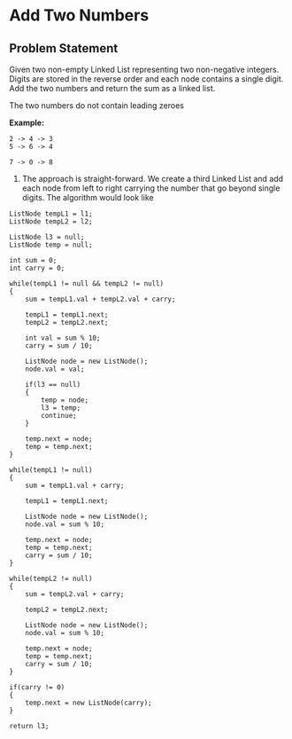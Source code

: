 # Add Two Numbers

## Problem Statement

Given two non-empty Linked List representing two non-negative integers. Digits are stored in the reverse order and each node contains a single digit. Add the two numbers and return the sum as a linked list.

The two numbers do not contain leading zeroes

**Example:**
```
2 -> 4 -> 3
5 -> 6 -> 4

7 -> 0 -> 8
```

1. The approach is straight-forward. We create a third Linked List and add each node from left to right carrying the number that go beyond single digits. The algorithm would look like
```
ListNode tempL1 = l1;
ListNode tempL2 = l2;

ListNode l3 = null;
ListNode temp = null;

int sum = 0;
int carry = 0;

while(tempL1 != null && tempL2 != null)
{
    sum = tempL1.val + tempL2.val + carry;
    
    tempL1 = tempL1.next;
    tempL2 = tempL2.next;
    
    int val = sum % 10;
    carry = sum / 10;
    
    ListNode node = new ListNode();
    node.val = val;
    
    if(l3 == null)
    {
        temp = node;
        l3 = temp;
        continue;
    }
    
    temp.next = node;
    temp = temp.next;
}

while(tempL1 != null)
{
    sum = tempL1.val + carry;
    
    tempL1 = tempL1.next;
    
    ListNode node = new ListNode();
    node.val = sum % 10;
    
    temp.next = node;
    temp = temp.next;
    carry = sum / 10;
}

while(tempL2 != null)
{
    sum = tempL2.val + carry;
    
    tempL2 = tempL2.next;
    
    ListNode node = new ListNode();
    node.val = sum % 10;
    
    temp.next = node;
    temp = temp.next;
    carry = sum / 10;
}

if(carry != 0)
{
    temp.next = new ListNode(carry);
}

return l3;

```